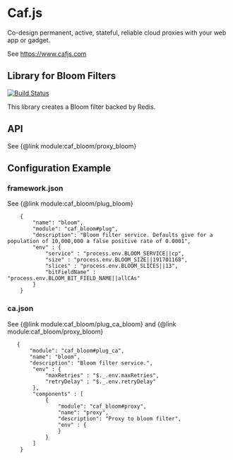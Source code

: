 # Caf.js

Co-design permanent, active, stateful, reliable cloud proxies with your web app or gadget.

See https://www.cafjs.com

## Library for Bloom Filters
[![Build Status](https://travis-ci.org/cafjs/caf_bloom.svg?branch=master)](https://travis-ci.org/cafjs/caf_bloom)


This library creates a Bloom filter backed by Redis.

## API

See {@link module:caf_bloom/proxy_bloom}

## Configuration Example

### framework.json

See {@link module:caf_bloom/plug_bloom}

        {
            "name": "bloom",
            "module": "caf_bloom#plug",
            "description": "Bloom filter service. Defaults give for a population of 10,000,000 a false positive rate of 0.0001",
            "env" : {
                "service" : "process.env.BLOOM_SERVICE||cp",
                "size" : "process.env.BLOOM_SIZE||191701168",
                "slices" : "process.env.BLOOM_SLICES||13",
                "bitFieldName" : "process.env.BLOOM_BIT_FIELD_NAME||allCAs"
            }
        }

### ca.json

See {@link module:caf_bloom/plug_ca_bloom} and  {@link module:caf_bloom/proxy_bloom}

       {
           "module": "caf_bloom#plug_ca",
           "name": "bloom",
           "description": "Bloom filter service.",
            "env" : {
                "maxRetries" : "$._.env.maxRetries",
                "retryDelay" : "$._.env.retryDelay"
            },
            "components" : [
                {
                    "module": "caf_bloom#proxy",
                    "name": "proxy",
                    "description": "Proxy to bloom filter",
                    "env" : {
                    }
                }
            ]
        }
